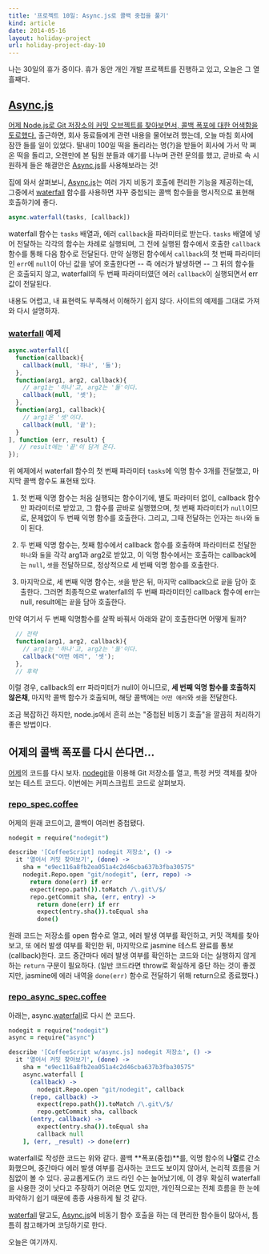 ```yaml
---
title: '프로젝트 10일: Async.js로 콜백 중첩을 풀기'
kind: article
date: 2014-05-16
layout: holiday-project
url: holiday-project-day-10
---
```


나는 30일의 휴가 중이다. 휴가 동안 개인 개발 프로젝트를 진행하고 있고, 오늘은 그 열흘째다.

[Async.js]
---------

[어제 Node.js로 Git 저장소의 커밋 오브젝트를 찾아보면서, 콜백 폭포에 대한 어색함을 토로했다.](/holiday-project-day-09/) 출근하면, 회사 동료들에게 관련 내용을 물어보려 했는데, 오늘 마침 회사에 잠깐 들를 일이 있었다. 딸내미 100일 떡을 돌리라는 명(?)을 받들어 회사에 가서 막 쪄온 떡을  돌리고, 오랜만에 본 팀원 분들과 얘기를 나누며 관련 문의를 했고, 곧바로 속 시원하게 들은 해결안은 [Async.js]를 사용해보라는 것!

집에 와서 살펴보니, [Async.js]는 여러 가지 비동기 호출에 편리한 기능을 제공하는데, 그중에서 [waterfall] 함수를 사용하면 자꾸 중첩되는 콜백 함수들을 명시적으로 표현해 호출하기에 좋다.

```js
async.waterfall(tasks, [callback])
```

waterfall 함수는 ```tasks``` 배열과, 에러 ```callback```을 파라미터로 받는다. ```tasks``` 배열에 넣어 전달하는 각각의 함수는 차례로 실행되며, 그 전에 실행된 함수에서 호출한 ```callback``` 함수를 통해 다음 함수로 전달된다. 만약 실행된 함수에서 ```callback```의 첫 번째 파라미터인 ```err```에 ```null```이 아닌 값을 넣어 호출한다면 -- 즉 에러가 발생하면 -- 그 뒤의 함수들은 호출되지 않고, waterfall의 두 번째 파라미터였던 에러 ```callback```이 실행되면서 err 값이 전달된다.

내용도 어렵고, 내 표현력도 부족해서 이해하기 쉽지 않다. 사이트의 예제를 그대로 가져와 다시 설명하자.

### [waterfall] 예제

```javascript
async.waterfall([
  function(callback){
    callback(null, '하나', '둘');
  },
  function(arg1, arg2, callback){
    // arg1는 '하나'고, arg2는 '둘'이다.
    callback(null, '셋');
  },
  function(arg1, callback){
    // arg1은 '셋'이다.
    callback(null, '끝');
  }
], function (err, result) {
   // result에는 '끝'이 담겨 온다.
});
```

위 예제에서 waterfall 함수의 첫 번째 파라미터 ```tasks```에 익명 함수 3개를 전달했고, 마지막 콜백 함수도 표현돼 있다.

1. 첫 번째 익명 함수는 처음 실행되는 함수이기에, 별도 파라미터 없이, callback 함수만 파라미터로 받았고, 그 함수를 곧바로 실행했으며, 첫 번째 파라미터가 ```null```이므로, 문제없이 두 번째 익명 함수를 호출한다. 그리고, 그때 전달하는 인자는 ```하나```와 ```둘```이 된다.

1. 두 번째 익명 함수는, 첫째 함수에서 callback 함수를 호출하며 파라미터로 전달한 ```하나```와 ```둘```을 각각 arg1과 arg2로 받았고, 이 익명 함수에서는 호출하는 callback에는 ```null```, ```셋```을 전달하므로, 정상적으로 세 번째 익명 함수를 호출한다.

1. 마지막으로, 세 번째 익명 함수는, ```셋```을 받은 뒤, 마지막 callback으로 ```끝```을 담아 호출한다. 그러면 최종적으로 waterfall의 두 번째 파라미터인 callback 함수에 err는 null, result에는 ```끝```을 담아 호출한다.

만약 여기서 두 번째 익명함수를 살짝 바꿔서 아래와 같이 호출한다면 어떻게 될까?

```js
  // 전략
  function(arg1, arg2, callback){
    // arg1는 '하나'고, arg2는 '둘'이다.
    callback("어떤 에러", '셋');
  },
  // 후략
```

이럴 경우, callback의 err 파라미터가 null이 아니므로, **세 번째 익명 함수를 호출하지 않은채**, 마지막 콜백 함수가 호출되며, 해당 콜백에는 ```어떤 에러```와 ```셋```을 전달한다.

조금 복잡하긴 하지만, node.js에서 흔히 쓰는 "중첩된 비동기 호출"을 깔끔히 처리하기 좋은 방법이다.

어제의 콜백 폭포를 다시 쓴다면...
-----------------------------

[어제]의 코드를 다시 보자. [nodegit]을 이용해 Git 저장소를 열고, 특정 커밋 객체를 찾아보는 테스트 코드다. 이번에는 커피스크립트 코드로 살펴보자.

### [repo_spec.coffee](https://github.com/hatemogi/karma-practice/blob/day-10/spec/nodegit/repo_spec.coffee)

어제의 원래 코드이고, 콜백이 여러번 중첩됐다.

```coffeescript
nodegit = require("nodegit")

describe '[CoffeeScript] nodegit 저장소', () ->
  it '열어서 커밋 찾아보기', (done) ->
    sha = "e9ec116a8fb2ea051a4c2d46cba637b3fba30575"
    nodegit.Repo.open "git/nodegit", (err, repo) ->
      return done(err) if err
      expect(repo.path()).toMatch /\.git\/$/
      repo.getCommit sha, (err, entry) ->
        return done(err) if err
        expect(entry.sha()).toEqual sha
        done()
```

원래 코드는 저장소를 open 함수로 열고, 에러 발생 여부를 확인하고, 커밋 객체를 찾아보고, 또 에러 발생 여부를 확인한 뒤, 마지막으로 jasmine 테스트 완료를 통보(callback)한다. 코드 중간마다 에러 발생 여부를 확인하는 코드와 더는 실행하지 않게 하는 ```return``` 구문이 필요하다. (일반 코드라면 throw로 확실하게 중단 하는 것이 좋겠지만, jasmine에 에러 내역을 ```done(err)``` 함수로 전달하기 위해 return으로 종료했다.)

### [repo_async_spec.coffee](https://github.com/hatemogi/karma-practice/blob/day-10/spec/nodegit/repo_async_spec.coffee)

아래는, async.[waterfall]로 다시 쓴 코드다.

```coffeescript
nodegit = require("nodegit")
async = require("async")

describe '[CoffeeScript w/async.js] nodegit 저장소', () ->
  it '열어서 커밋 찾아보기', (done) ->
    sha = "e9ec116a8fb2ea051a4c2d46cba637b3fba30575"
    async.waterfall [
      (callback) ->
        nodegit.Repo.open "git/nodegit", callback
      (repo, callback) ->
        expect(repo.path()).toMatch /\.git\/$/
        repo.getCommit sha, callback
      (entry, callback) ->
        expect(entry.sha()).toEqual sha
        callback null
    ], (err, _result) -> done(err)
```

waterfall로 작성한 코드는 위와 같다. 콜백 **폭포(중첩)**를, 익명 함수의 **나열**로 간소화했으며, 중간마다 에러 발생 여부를 검사하는 코드도 보이지 않아서, 논리적 흐름을 거침없이 볼 수 있다. 공교롭게도(?) 코드 라인 수는 늘어났기에, 이 경우 확실히 waterfall을 사용한 것이 낫다고 주장하기 어려운 면도 있지만, 개인적으로는 전체 흐름을 한 눈에 파악하기 쉽기 때문에 종종 사용하게 될 것 같다.

[waterfall] 말고도, [Async.js]에 비동기 함수 호출을 하는 데 편리한 함수들이 많아서, 틈틈히 참고해가며 코딩하기로 한다.

오늘은 여기까지.

[어제]: /holiday-project-day-09/
[nodegit]: http://www.nodegit.org/
[Async.js]: https://github.com/caolan/async
[waterfall]: https://github.com/caolan/async#waterfall
[Promises.js]: https://www.promisejs.org/
